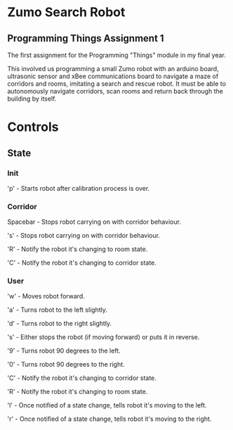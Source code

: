 # Zumo Search Robot
## Programming Things Assignment 1
The first assignment for the Programming "Things" module in my final year.

This involved us programming a small Zumo robot with an arduino board, ultrasonic sensor and xBee communications board to navigate a maze of corridors and rooms, imitating a search and rescue robot. It must be able to autonomously navigate corridors, scan rooms and return back through the building by itself.

# Controls
## State
### Init
'p' - Starts robot after calibration process is over.
### Corridor
Spacebar  - Stops robot carrying on with corridor behaviour.

's'       - Stops robot carrying on with corridor behaviour.

'R'       - Notify the robot it's changing to room state.

'C'       - Notify the robot it's changing to corridor state.
### User
'w'       - Moves robot forward.

'a'       - Turns robot to the left slightly.

'd'       - Turns robot to the right slightly.

's'       - Either stops the robot (if moving forward) or puts it in reverse.

'9'       - Turns robot 90 degrees to the left.

'0'       - Turns robot 90 degrees to the right.

'C'       - Notify the robot it's changing to corridor state.

'R'       - Notify the robot it's changing to room state.

'l'       - Once notified of a state change, tells robot it's moving to the left.

'r'       - Once notified of a state change, tells robot it's moving to the right.

     
